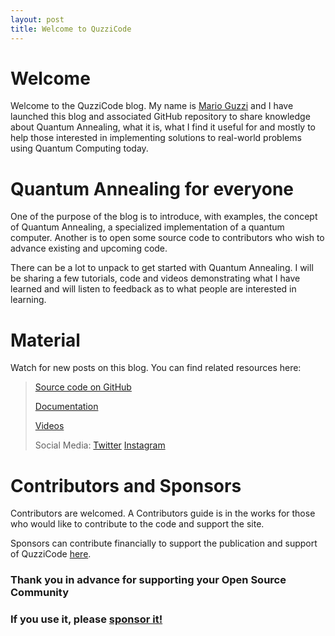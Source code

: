 ```yaml
---
layout: post
title: Welcome to QuzziCode
---
```


# Welcome
Welcome to the QuzziCode blog. My name is [Mario Guzzi](https://www.linkedin.com/in/seek2fly/) and I have launched this blog and associated GitHub repository to share knowledge about Quantum Annealing, what it is, what I find it useful for and mostly to help those interested in implementing solutions to real-world problems using Quantum Computing today. 

# Quantum Annealing for everyone
One of the purpose of the blog is to introduce, with examples, the concept of Quantum Annealing, a specialized implementation of a quantum computer. Another is to open some source code to contributors who wish to advance existing and upcoming code.

There can be a lot to unpack to get started with Quantum Annealing. I will be sharing a few tutorials, code and videos demonstrating what I have learned and will listen to feedback as to what people are interested in learning.

# Material
Watch for new posts on this blog.
You can find related resources here:

>[Source code on GitHub](https://github.com/Q-Zee/DWave) 
>
>[Documentation](https://q-zee.github.io/DWave/)
>
>[Videos](https://www.youtube.com/channel/UCddYU5elbTFC5F6YZv-4Otw)
>
>Social Media: [Twitter](https://twitter.com/QuzziCode) [Instagram](https://www.instagram.com/quzzicode/) 

# Contributors and Sponsors

Contributors are welcomed. A Contributors guide is in the works for those who would like to contribute to the code and support the site.

Sponsors can contribute financially to support the publication and support of QuzziCode [here](https://github.com/sponsors/Q-Zee).

### Thank you in advance for supporting your Open Source Community
### If you use it, please [sponsor it!](https://github.com/sponsors/Q-Zee) 


